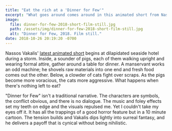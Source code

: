 ```yaml
---
title: "Eat the rich at a 'Dinner for Few'"
excerpt: "What goes around comes around in this animated short from Nasso Vakalis."
image:
  file: dinner-for-few-2018-short-film-still.jpg
  path: /assets/img/dinner-for-few-2018-short-film-still.jpg
  alt: "Dinner for Few, 2018. Film still."
date: 2018-10-26 20:19:20 -0700
---
```


Nassos Vakalis' [latest animated short](https://www.itsnicethat.com/articles/nassos-vakalis-dinner-for-few-animation-190918) begins at dilapidated seaside hotel during a storm. Inside, a sounder of pigs, each of them walking upright and wearing formal attire, gather around a table for dinner. A manservant works an odd machine; he shovels raw materials into one end and fresh food comes out the other. Below, a clowder of cats fight over scraps. As the pigs become more voracious, the cats more aggressive. What happens when there's nothing left to eat?

"Dinner for Few" isn't a traditional narrative. The characters are symbols, the conflict obvious, and there is no dialogue. The music and foley effects set my teeth on edge and the visuals repulsed me. Yet I couldn't take my eyes off it. It has all the trappings of a good horror feature but in a 10 minute cartoon. The tension builds and Vakalis dips lightly into surreal fantasy, and he delivers a payoff that is cynical without being nihilistic.
